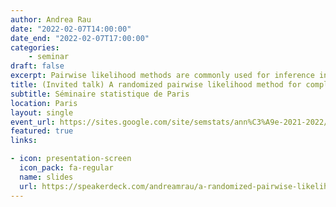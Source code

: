 ```yaml
---
author: Andrea Rau
date: "2022-02-07T14:00:00"
date_end: "2022-02-07T17:00:00"
categories:
    - seminar
draft: false
excerpt: Pairwise likelihood methods are commonly used for inference in parametric statistical models in cases where the full likelihood is too complex to be used, such as multivariate count data. Although pairwise likelihood methods represent a useful solution to perform inference for intractable likelihoods, several computational challenges remain, particularly in higher dimensions. To alleviate these issues, we consider a randomized pairwise likelihood approach, where only summands randomly sampled across observations and pairs are used for the estimation. In addition to the usual tradeoff between statistical and computational efficiency, we show that, under a condition on the sampling parameter, this two-way random sampling mechanism allows for the construction of less computationally expensive confidence intervals. The proposed approach, which is implemented in the rpl R package, is illustrated in tandem with copula-based models for multivariate count data in simulations and on a set of transcriptomic data.
title: (Invited talk) A randomized pairwise likelihood method for complex statistical inferences
subtitle: Séminaire statistique de Paris
location: Paris
layout: single
event_url: https://sites.google.com/site/semstats/ann%C3%A9e-2021-2022/s%C3%A9ance-du-7-f%C3%A9vrier-2022
featured: true
links:

- icon: presentation-screen
  icon_pack: fa-regular
  name: slides
  url: https://speakerdeck.com/andreamrau/a-randomized-pairwise-likelihood-method-for-complex-statistical-inferences
---
```


<script async class="speakerdeck-embed" data-id="4e676145cc0346a2bc8be4ea16ec0abb" data-ratio="1.33333333333333" src="//speakerdeck.com/assets/embed.js"></script>

